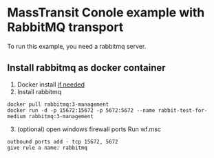 # MassTransit Conole example with RabbitMQ transport

To run this example, you need a rabbitmq server.

## Install rabbitmq as docker container

1. Docker install [if needed](https://www.docker.com/products/docker-desktop)
2. Install rabbitmq
```
docker pull rabbitmq:3-management
docker run -d -p 15672:15672 -p 5672:5672 --name rabbit-test-for-medium rabbitmq:3-management
```
3. (optional) open windows firewall ports
Run wf.msc
```
outbound ports add - tcp 15672, 5672
give rule a name: rabbitmq
```

